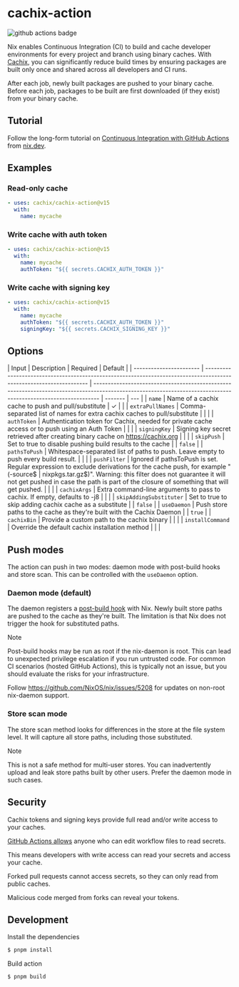 # cachix-action

![github actions badge](https://github.com/cachix/cachix-action/workflows/cachix-action%20test/badge.svg)

Nix enables Continuous Integration (CI) to build and cache developer environments for every project and branch using binary caches.
With [Cachix](https://cachix.org), you can significantly reduce build times by ensuring packages are built only once and shared across all developers and CI runs.

After each job, newly built packages are pushed to your binary cache.
Before each job, packages to be built are first downloaded (if they exist) from your binary cache.

## Tutorial

Follow the long-form tutorial on [Continuous Integration with GitHub Actions](https://nix.dev/tutorials/nixos/continuous-integration-github-actions) from [nix.dev](https://nix.dev/).

## Examples

### Read-only cache

```yaml
- uses: cachix/cachix-action@v15
  with:
    name: mycache
```

### Write cache with auth token

```yaml
- uses: cachix/cachix-action@v15
  with:
    name: mycache
    authToken: "${{ secrets.CACHIX_AUTH_TOKEN }}"
```

### Write cache with signing key

```yaml
- uses: cachix/cachix-action@v15
  with:
    name: mycache
    authToken: "${{ secrets.CACHIX_AUTH_TOKEN }}"
    signingKey: "${{ secrets.CACHIX_SIGNING_KEY }}"
```

## Options

| Input                   | Description                                                                                                         | Required                                                                                                                                                       | Default |
| ----------------------- | ------------------------------------------------------------------------------------------------------------------- | -------------------------------------------------------------------------------------------------------------------------------------------------------------- | ------- | --- |
| `name`                  | Name of a cachix cache to push and pull/substitute                                                                  | ✓                                                                                                                                                              |         |
| `extraPullNames`        | Comma-separated list of names for extra cachix caches to pull/substitute                                            |                                                                                                                                                                |         |
| `authToken`             | Authentication token for Cachix, needed for private cache access or to push using an Auth Token                     |                                                                                                                                                                |         |
| `signingKey`            | Signing key secret retrieved after creating binary cache on https://cachix.org                                      |                                                                                                                                                                |         |
| `skipPush`              | Set to true to disable pushing build results to the cache                                                           |                                                                                                                                                                | `false` |
| `pathsToPush`           | Whitespace-separated list of paths to push. Leave empty to push every build result.                                 |                                                                                                                                                                |         |
| `pushFilter`            | Ignored if pathsToPush is set. Regular expression to exclude derivations for the cache push, for example "(-source$ | nixpkgs\.tar\.gz$)". Warning: this filter does not guarantee it will not get pushed in case the path is part of the closure of something that will get pushed. |         |     |
| `cachixArgs`            | Extra command-line arguments to pass to cachix. If empty, defaults to -j8                                           |                                                                                                                                                                |         |
| `skipAddingSubstituter` | Set to true to skip adding cachix cache as a substitute                                                             |                                                                                                                                                                | `false` |
| `useDaemon`             | Push store paths to the cache as they're built with the Cachix Daemon                                               |                                                                                                                                                                | `true`  |
| `cachixBin`             | Provide a custom path to the cachix binary                                                                          |                                                                                                                                                                |         |
| `installCommand`        | Override the default cachix installation method                                                                     |                                                                                                                                                                |         |

## Push modes

The action can push in two modes: daemon mode with post-build hooks and store scan.
This can be controlled with the `useDaemon` option.

### Daemon mode (default)

The daemon registers a [post-build hook](https://nixos.org/manual/nix/stable/command-ref/conf-file.html#conf-post-build-hook) with Nix.
Newly built store paths are pushed to the cache as they're built.
The limitation is that Nix does not trigger the hook for substituted paths.

> [!NOTE]
> Post-build hooks may be run as root if the nix-daemon is root.
> This can lead to unexpected privilege escalation if you run untrusted code.
> For common CI scenarios (hosted GitHub Actions), this is typically not an issue, but you should evaluate the risks for your infrastructure.
>
> Follow https://github.com/NixOS/nix/issues/5208 for updates on non-root nix-daemon support.

### Store scan mode

The store scan method looks for differences in the store at the file system level.
It will capture all store paths, including those substituted.

> [!NOTE]
> This is not a safe method for multi-user stores.
> You can inadvertently upload and leak store paths built by other users.
> Prefer the daemon mode in such cases.

## Security

Cachix tokens and signing keys provide full read and/or write access to your caches.

[GitHub Actions allows](https://docs.github.com/en/actions/security-guides/using-secrets-in-github-actions#accessing-your-secrets) anyone who can edit workflow files to read secrets.

This means developers with write access can read your secrets and access your cache.

Forked pull requests cannot access secrets, so they can only read from public caches.

Malicious code merged from forks can reveal your tokens.

## Development

Install the dependencies

```bash
$ pnpm install
```

Build action

```bash
$ pnpm build
```
